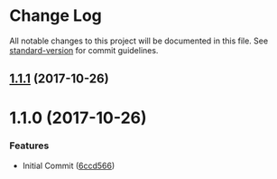 # Change Log

All notable changes to this project will be documented in this file. See [standard-version](https://github.com/conventional-changelog/standard-version) for commit guidelines.

<a name="1.1.1"></a>
## [1.1.1](https://github.com/CognosExt/grunt-cognos-ext-upload/compare/v1.1.0...v1.1.1) (2017-10-26)



<a name="1.1.0"></a>
# 1.1.0 (2017-10-26)


### Features

* Initial Commit ([6ccd566](https://github.com/CognosExt/grunt-cognos-ext-upload/commit/6ccd566))
